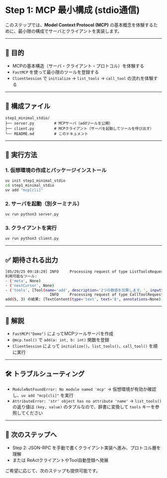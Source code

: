# Step 1: MCP 最小構成 (stdio通信)

このステップでは、**Model Context Protocol (MCP)** の基本概念を体験するために、最小限の構成でサーバとクライアントを実装します。

---

## 🎯 目的

* MCPの基本構造（サーバ・クライアント・プロトコル）を体験する
* `FastMCP` を使って最小限のツールを登録する
* `ClientSession` で `initialize` → `list_tools` → `call_tool` の流れを体験する

---

## 📁 構成ファイル

```
step1_minimal_stdio/
├── server.py         # MCPサーバ（addツールを公開）
├── client.py         # MCPクライアント（サーバを起動してツールを呼び出す）
└── README.md         # このドキュメント
```

---

## 🚀 実行方法

### 1. 仮想環境の作成とパッケージインストール

```bash
uv init step1_minimal_stdio
cd step1_minimal_stdio
uv add "mcp[cli]"
```

### 2. サーバを起動（別ターミナル）

```bash
uv run python3 server.py
```

### 3. クライアントを実行

```bash
uv run python3 client.py
```

---

## ✅ 期待される出力

```bash
[05/29/25 09:18:29] INFO     Processing request of type ListToolsRequest                      server.py:551
利用可能なツール:
- ('meta', None)
- ('nextCursor', None)
- ('tools', [Tool(name='add', description='2つの数値を加算します。', inputSchema={'properties': {'a': {'title': 'A', 'type': 'integer'}, 'b': {'title': 'B', 'type': 'integer'}}, 'required': ['a', 'b'], 'title': 'addArguments', 'type': 'object'}, annotations=None)])
                    INFO     Processing request of type CallToolRequest                       server.py:551
add(5, 3) の結果: [TextContent(type='text', text='8', annotations=None)]
```

---

## 🧠 解説

* `FastMCP("Demo")` によってMCPツールサーバを作成
* `@mcp.tool()` で `add(a: int, b: int)` 関数を登録
* `ClientSession` によって `initialize()`、`list_tools()`、`call_tool()` を順に実行

---

## 🛠 トラブルシューティング

* `ModuleNotFoundError: No module named 'mcp'` → 仮想環境が有効か確認し、`uv add "mcp[cli]"` を実行
* `AttributeError: 'str' object has no attribute 'name'` → `list_tools()` の返り値は `(key, value)` のタプルなので、辞書に変換して `tools` キーを参照してください

---

## 🔄 次のステップへ

* Step 2: JSON-RPC を手動で書くクライアント実装へ進み、プロトコル層を理解
* または ReActクライアントやTool自動登録へ発展

ご希望に応じて、次のステップも提供可能です。
